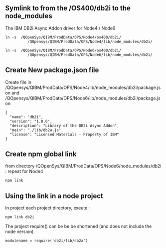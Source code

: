 ##  Symlink to from the /OS400/db2i to the node_modules 
The IBM DB2i Async Addon driver for Node4 / Node6  

```
ln -s  /QOpenSys/QIBM/ProdData/OPS/Node4/os400/db2i/              
          /QOpensys/QIBM/ProdData/OPS/Node4/lib/node_modules/db2i/

ln -s  /QOpenSys/QIBM/ProdData/OPS/Node6/os400/db2i/              
          /QOpensys/QIBM/ProdData/OPS/Node6/lib/node_modules/db2i/
```
## Create New package.json file

Create file in  
/QOpensys/QIBM/ProdData/OPS/Node4/lib/node_modules/db2i/package.json
and
/QOpensys/QIBM/ProdData/OPS/Node6/lib/node_modules/db2i/package.json

```
{ 
  "name": "db2i",                                  
  "version": "1.0.0",                              
  "description": "Library of the DB2i Async Addon",
  "main": "./lib/db2a.js",                         
  "license": "Licensed Materials - Property of IBM"
}
```
## Create npm global link

from directory /QOpenSys/QIBM/ProdData/OPS/Node6/node_modules/db2i :
repeat for Node4

```
npm link
```

## Using the link in a node project

In project each project directory, exeute :

```
npm link db2i
```

The project require() can be be be shortened (and does not include the node version)

```
modulename = require('db2i/lib/db2a')
```

